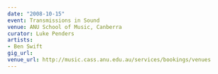 ```yaml
---
date: "2008-10-15"
event: Transmissions in Sound
venue: ANU School of Music, Canberra
curator: Luke Penders
artists:
- Ben Swift
gig_url: 
venue_url: http://music.cass.anu.edu.au/services/bookings/venues
---
```

